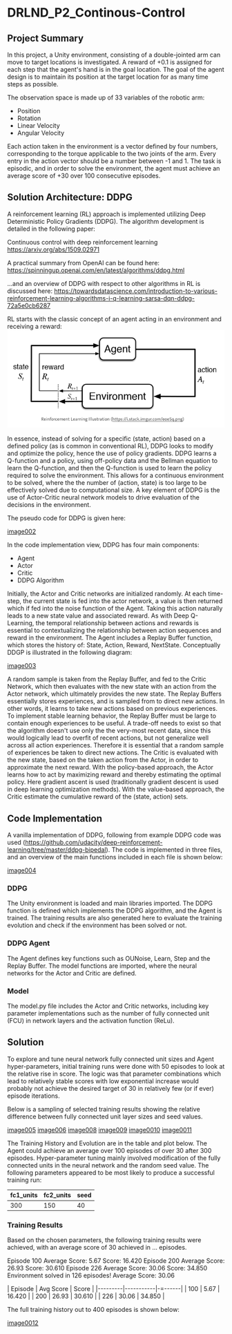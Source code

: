 [image001]: ./images/RL_illustration.png "RL Illustration"
[image002]: ./images/DDPG_pseudo_code.png "DDPG pseudo code"
[image003]: ./images/DDPG_illustration.png "DDPG_illustration"
[image004]: ./images/Code_Architecture.png "Code_Architecture"

[image005]: ./plots/results_001.png "results_001"
[image006]: ./plots/results_002.png "results_002"
[image007]: ./plots/results_003.png "results_003"
[image008]: ./plots/results_004.png "results_004"
[image009]: ./plots/results_005.png "results_005"
[image0010]: ./plots/results_006.png "results_006"
[image0011]: ./plots/results_007.png "results_007"
[image0012]: ./plots/results_008.png "results_008"


# DRLND_P2_Continous-Control

## Project Summary

In this project, a Unity environment, consisting of a double-jointed arm can move to target locations is investigated. A reward of +0.1 is assigned for each step that the agent's hand is in the goal location. The goal of the agent design is to maintain its position at the target location for as many time steps as possible.

The observation space is made up of 33 variables of the robotic arm:
* Position
* Rotation
* Linear Velocity
* Angular Velocity

Each action taken in the environment is a vector defined by four numbers, corresponding to the torque applicable to the two joints of the arm. Every entry in the action vector should be a number between -1 and 1. The task is episodic, and in order to solve the environment, the agent must achieve an average score of +30 over 100 consecutive episodes.

## Solution Architecture: DDPG

A reinforcement learning (RL) approach is implemented utilizing Deep Deterministic Policy Gradients (DDPG). The algorithm development is detailed in the following paper:

Continuous control with deep reinforcement learning
https://arxiv.org/abs/1509.02971

A practical summary from OpenAI can be found here:
https://spinningup.openai.com/en/latest/algorithms/ddpg.html

...and an overview of DDPG with respect to other algorithms in RL is discussed here:
https://towardsdatascience.com/introduction-to-various-reinforcement-learning-algorithms-i-q-learning-sarsa-dqn-ddpg-72a5e0cb6287

RL starts with the classic concept of an agent acting in an environment and receiving a reward:
![alt text][image001]

In essence, instead of solving for a specific (state, action) based on a defined policy (as is common in conventional RL), DDPG looks to modify and optimize the policy, hence the use of policy gradients. DDPG learns a Q-function and a policy, using off-policy data and the Bellman equation to learn the Q-function, and then the Q-function is used to learn the policy required to solve the environment. This allows for a continuous environment to be solved, where the the number of (action, state) is too large to be effectively solved due to computational size. A key element of DDPG is the use of Actor-Critic neural network models to drive evaluation of the decisions in the environment.

The pseudo code for DDPG is given here:

[image002]

In the code implementation view, DDPG has four main components:

* Agent
* Actor
* Critic
* DDPG Algorithm

Initially, the Actor and Critic networks are initialized randomly. At each time-step, the current state is fed into the actor network, a value is then returned which if fed into the noise function of the Agent. Taking this action naturally leads to a new state value and associated reward. As with Deep Q-Learning, the temporal relationship between actions and rewards is essential to contextualizing the relationship between action sequences and reward in the environment. The Agent includes a Replay Buffer function, which stores the history of: State, Action, Reward, NextState. Conceptually DDGP is illustrated in the following diagram:

[image003]

A random sample is taken from the Replay Buffer, and fed to the Critic Network, which then evaluates with the new state with an action from the Actor network, which ultimately provides the new state. The Replay Buffers essentially stores experiences, and is sampled from to direct new actions. In other words, it learns to take new actions based on previous experiences. To implement stable learning behavior, the Replay Buffer must be large to contain enough experiences to be useful. A trade-off needs to exist so that the algorithm doesn't use only the the very-most recent data, since this would logically lead to overfit of recent actions, but not generalize well across all action experiences. Therefore it is essential that a random sample of experiences be taken to direct new actions. The Critic is evaluated with the new state, based on the taken action from the Actor, in order to approximate the next reward. With the policy-based approach, the Actor learns how to act by maximizing reward and thereby estimating the optimal policy. Here gradient ascent is used (traditionally gradient descent is used in deep learning optimization methods). With the value-based approach, the Critic estimate the cumulative reward of the (state, action) sets.

## Code Implementation
A vanilla implementation of DDPG, following from example DDPG code was used (https://github.com/udacity/deep-reinforcement-learning/tree/master/ddpg-bipedal). The code is implemented in three files, and an overview of the main functions included in each file is shown below:

[image004]

### DDPG
The Unity environment is loaded and main libraries imported. The DDPG function is defined which implements the DDPG algorithm, and the Agent is trained. The training results are also generated here to evaluate the training evolution and check if the environment has been solved or not.

### DDPG Agent
The Agent defines key functions such as OUNoise, Learn, Step and the Replay Buffer. The model functions are imported, where the neural networks for the Actor and Critic are defined.

### Model
The model.py file includes the Actor and Critic networks, including key parameter implementations such as the number of fully connected unit (FCU) in network layers and the activation function (ReLu).

## Solution

To explore and tune neural network fully connected unit sizes and Agent hyper-parameters, initial training runs were done with 50 episodes to look at the relative rise in score. The logic was that parameter combinations which lead to relatively stable scores with low exponential increase would probably not achieve the desired target of 30 in relatively few (or if ever) episode iterations.

Below is a sampling of selected training results showing the relative difference between fully connected unit layer sizes and seed values.

[image005]
[image006]
[image008]
[image009]
[image0010]
[image0011]

The Training History and Evolution are in the table and plot below. The Agent could achieve an average over 100 episodes of over 30 after 300 episodes. Hyper-parameter tuning mainly involved modification of the fully connected units in the neural network and the random seed value. The following parameters appeared to be most likely to produce a successful training run:

| fc1_units | fc2_units | seed |
|-----------|-----------|------|
| 300       | 150       |  40  |

### Training Results

Based on the chosen parameters, the following training results were achieved, with an average score of 30 achieved in ... episodes.

Episode 100	Average Score: 5.67	Score: 16.420
Episode 200	Average Score: 26.93	Score: 30.610
Episode 226	Average Score: 30.06	Score: 34.850
Environment solved in 126 episodes!	Average Score: 30.06

| Episode | Avg Score | Score  |
|---------|-----------|-=------|
| 100     | 5.67      | 16.420 |
| 200     | 26.93     | 30.610 |
| 226     | 30.06     | 34.850 |

The full training history out to 400 episodes is shown below:

[image0012]


